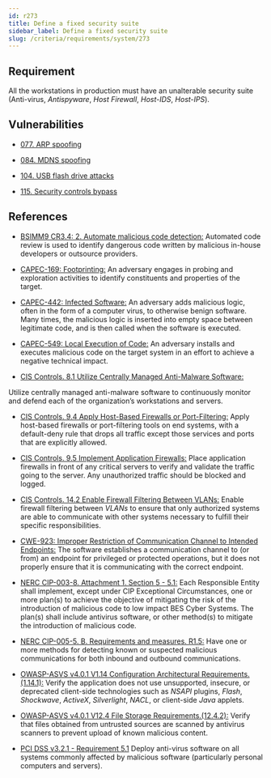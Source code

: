 ```yaml
---
id: r273
title: Define a fixed security suite
sidebar_label: Define a fixed security suite
slug: /criteria/requirements/system/273
---
```


## Requirement

All the workstations in production
must have an unalterable security suite
(Anti-virus, *Antispyware*, *Host Firewall*, *Host-IDS*, *Host-IPS*).

## Vulnerabilities

- [077. ARP spoofing](/criteria/vulnerabilities/077)

- [084. MDNS spoofing](/criteria/vulnerabilities/084)

- [104. USB flash drive attacks](/criteria/vulnerabilities/104)

- [115. Security controls bypass](/criteria/vulnerabilities/115)

## References

- [BSIMM9 CR3.4: 2. Automate malicious code detection:](https://www.bsimm.com/framework/software-security-development-lifecycle/code-review.html)
Automated code review
is used to identify dangerous code written
by malicious in-house developers
or outsource providers.

- [CAPEC-169: Footprinting:](http://capec.mitre.org/data/definitions/169.html)
An adversary engages in probing
and exploration activities to identify constituents
and properties of the target.

- [CAPEC-442: Infected Software:](http://capec.mitre.org/data/definitions/442.html)
An adversary adds malicious logic,
often in the form of a computer virus,
to otherwise benign software.
Many times,
the malicious logic is inserted into empty space
between legitimate code,
and is then called
when the software is executed.

- [CAPEC-549: Local Execution of Code:](http://capec.mitre.org/data/definitions/549.html)
An adversary installs
and executes malicious code
on the target system in an effort
to achieve a negative technical impact.

- [CIS Controls. 8.1 Utilize Centrally Managed Anti-Malware Software:](https://www.cisecurity.org/controls/)

Utilize centrally managed anti-malware software
to continuously monitor
and defend each of the organization’s workstations
and servers.

- [CIS Controls. 9.4 Apply Host-Based Firewalls or Port-Filtering:](https://www.cisecurity.org/controls/)
Apply host-based firewalls
or port-filtering tools on end systems,
with a default-deny rule that drops all traffic
except those services and ports
that are explicitly allowed.

- [CIS Controls. 9.5 Implement Application Firewalls:](https://www.cisecurity.org/controls/)
Place application firewalls in front of any critical servers
to verify and validate the traffic going to the server.
Any unauthorized traffic should be blocked and logged.

- [CIS Controls. 14.2 Enable Firewall Filtering Between VLANs:](https://www.cisecurity.org/controls/)
Enable firewall filtering between *VLANs*
to ensure that only authorized systems
are able to communicate with other systems necessary
to fulfill their specific responsibilities.

- [CWE-923: Improper Restriction of Communication Channel to Intended Endpoints:](https://cwe.mitre.org/data/definitions/923.html)
The software
establishes a communication channel to (or from) an endpoint
for privileged or protected operations,
but it does not properly ensure
that it is communicating with the correct endpoint.

- [NERC CIP-003-8. Attachment 1. Section 5 - 5.1:](https://www.nerc.com/pa/Stand/Reliability%20Standards/CIP-003-8.pdf)
Each Responsible Entity shall implement,
except under CIP Exceptional Circumstances,
one or more plan(s) to achieve the objective
of mitigating the risk
of the introduction of malicious code
to low impact BES Cyber Systems.
The plan(s) shall include antivirus software,
or other method(s)
to mitigate the introduction of malicious code.

- [NERC CIP-005-5. B. Requirements and measures. R1.5:](https://www.nerc.com/pa/Stand/Reliability%20Standards/CIP-005-5.pdf)
Have one or more methods
for detecting known or suspected malicious communications
for both inbound and outbound communications.

- [OWASP-ASVS v4.0.1 V1.14 Configuration Architectural Requirements.(1.14.1):](https://owasp.org/www-pdf-archive/OWASP_Application_Security_Verification_Standard_4.0-en.pdf)
Verify the application does not use unsupported, insecure,
or deprecated client-side technologies
such as *NSAPI* plugins, *Flash*, *Shockwave*,
*ActiveX*, *Silverlight*, *NACL*,
or client-side *Java* applets.

- [OWASP-ASVS v4.0.1 V12.4 File Storage Requirements.(12.4.2):](https://owasp.org/www-pdf-archive/OWASP_Application_Security_Verification_Standard_4.0-en.pdf)
Verify that files obtained from untrusted sources
are scanned by antivirus scanners
to prevent upload of known malicious content.

- [PCI DSS v3.2.1 - Requirement 5.1](https://www.pcisecuritystandards.org/documents/PCI_DSS_v3-2-1.pdf)
Deploy anti-virus software
on all systems commonly affected
by malicious software
(particularly personal computers and servers).
